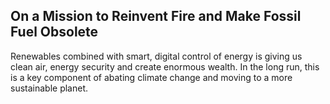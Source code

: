 ## On a Mission to Reinvent Fire and Make Fossil Fuel Obsolete

Renewables combined with smart, digital control of energy is giving us clean air, energy security and create enormous wealth. In the long run, this is a key component of abating climate change and moving to a more sustainable planet.
